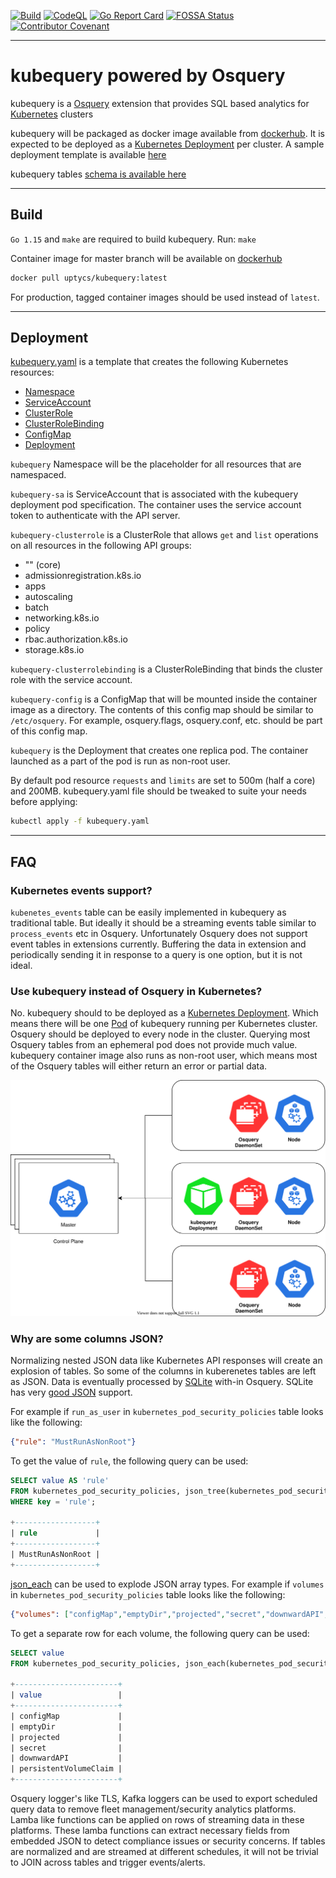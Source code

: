 [![Build](https://github.com/Uptycs/kubequery/workflows/Build/badge.svg?branch=master)](https://github.com/Uptycs/kubequery/actions?query=workflow%3ABuild)
[![CodeQL](https://github.com/Uptycs/kubequery/workflows/CodeQL/badge.svg?branch=master)](https://github.com/Uptycs/kubequery/actions?query=workflow%3ACodeQL)
[![Go Report Card](https://goreportcard.com/badge/github.com/Uptycs/kubequery)](https://goreportcard.com/report/github.com/Uptycs/kubequery)
[![FOSSA Status](https://app.fossa.com/api/projects/custom%2B22616%2Fgit%40github.com%3AUptycs%2Fkubequery.git.svg?type=shield)](https://app.fossa.com/projects/custom%2B22616%2Fgit%40github.com%3AUptycs%2Fkubequery.git?ref=badge_shield) [![Contributor Covenant](https://img.shields.io/badge/Contributor%20Covenant-v2.0%20adopted-ff69b4.svg)](CODE_OF_CONDUCT.md)

---

# kubequery powered by Osquery

kubequery is a [Osquery](https://osquery.io) extension that provides SQL based analytics for [Kubernetes](https://kubernetes.io) clusters

kubequery will be packaged as docker image available from [dockerhub](https://hub.docker.com/r/uptycs/kubequery). It is expected to be deployed as a [Kubernetes Deployment](https://kubernetes.io/docs/concepts/workloads/controllers/deployment) per cluster. A sample deployment template is available [here](kubequery.yaml)

kubequery tables [schema is available here](docs/schema.md)

---

## Build

`Go 1.15` and `make` are required to build kubequery. Run: `make`

Container image for master branch will be available on [dockerhub](https://hub.docker.com/r/uptycs/kubequery)
```sh
docker pull uptycs/kubequery:latest
```

For production, tagged container images should be used instead of `latest`.

---

## Deployment

[kubequery.yaml](kubequery.yaml) is a template that creates the following Kubernetes resources:
* [Namespace](https://kubernetes.io/docs/concepts/overview/working-with-objects/namespaces/)
* [ServiceAccount](https://kubernetes.io/docs/reference/access-authn-authz/authentication/#service-account-tokens)
* [ClusterRole](https://kubernetes.io/docs/reference/access-authn-authz/rbac/#role-and-clusterrole)
* [ClusterRoleBinding](https://kubernetes.io/docs/reference/access-authn-authz/rbac/#rolebinding-and-clusterrolebinding)
* [ConfigMap](https://kubernetes.io/docs/concepts/configuration/configmap/)
* [Deployment](https://kubernetes.io/docs/concepts/workloads/controllers/deployment/)

`kubequery` Namespace will be the placeholder for all resources that are namespaced.

`kubequery-sa` is ServiceAccount that is associated with the kubequery deployment pod specification. The container uses the service account token to authenticate with the API server.

`kubequery-clusterrole` is a ClusterRole that allows `get` and `list` operations on all resources in the following API groups:
- "" (core)
- admissionregistration&#46;k8s&#46;io
- apps
- autoscaling
- batch
- networking&#46;k8s&#46;io
- policy
- rbac&#46;authorization&#46;k8s&#46;io
- storage&#46;k8s&#46;io

`kubequery-clusterrolebinding` is a ClusterRoleBinding that binds the cluster role with the service account.

`kubequery-config` is a ConfigMap that will be mounted inside the container image as a directory. The contents of this config map should be similar to `/etc/osquery`. For example, osquery.flags, osquery.conf, etc. should be part of this config map.

`kubequery` is the Deployment that creates one replica pod. The container launched as a part of the pod is run as non-root user.

By default pod resource `requests` and `limits` are set to 500m (half a core) and 200MB. kubequery.yaml file should be tweaked to suite your needs before applying:

```sh
kubectl apply -f kubequery.yaml
```
---

## FAQ

### Kubernetes events support?

`kubenetes_events` table can be easily implemented in kubequery as traditional table. But ideally it should be a streaming events table similar to `process_events` etc in Osquery. Unfortunately Osquery does not support event tables in extensions currently. Buffering the data in extension and periodically sending it in response to a query is one option, but it is not ideal.

### Use kubequery instead of Osquery in Kubernetes?

No. kubequery should to be deployed as a [Kubernetes Deployment](https://kubernetes.io/docs/concepts/workloads/controllers/deployment/). Which means there will be one [Pod](https://kubernetes.io/docs/concepts/workloads/pods/) of kubequery running per Kubernetes cluster. Osquery should be deployed to every node in the cluster. Querying most Osquery tables from an ephemeral pod does not provide much value. kubequery container image also runs as non-root user, which means most of the Osquery tables will either return an error or partial data.

![Deployment](docs/deployment.svg)

### Why are some columns JSON?

Normalizing nested JSON data like Kubernetes API responses will create an explosion of tables. So some of the columns in kuberenetes tables are left as JSON. Data is eventually processed by [SQLite](https://www.sqlite.org/index.html) with-in Osquery. SQLite has very [good JSON](https://www.sqlite.org/json1.html) support.

For example if `run_as_user` in `kubernetes_pod_security_policies` table looks like the following:
```json
{"rule": "MustRunAsNonRoot"}
```

To get the value of `rule`, the following query can be used:
```sql
SELECT value AS 'rule'
FROM kubernetes_pod_security_policies, json_tree(kubernetes_pod_security_policies.run_as_user)
WHERE key = 'rule';

+------------------+
| rule             |
+------------------+
| MustRunAsNonRoot |
+------------------+
```

[json_each](https://www.sqlite.org/json1.html#jeach) can be used to explode JSON array types. For example if `volumes` in `kubernetes_pod_security_policies` table looks like the following:
```json
{"volumes": ["configMap","emptyDir","projected","secret","downwardAPI","persistentVolumeClaim"]}
```

To get a separate row for each volume, the following query can be used:
```sql
SELECT value
FROM kubernetes_pod_security_policies, json_each(kubernetes_pod_security_policies.volumes);

+-----------------------+
| value                 |
+-----------------------+
| configMap             |
| emptyDir              |
| projected             |
| secret                |
| downwardAPI           |
| persistentVolumeClaim |
+-----------------------+
```

Osquery logger's like TLS, Kafka loggers can be used to export scheduled query data to remove fleet management/security analytics platforms. Lamba like functions can be applied on rows of streaming data in these platforms. These lamba functions can extract necessary fields from embedded JSON to detect compliance issues or security concerns. If tables are normalized and are streamed at different schedules, it will not be trivial to JOIN across tables and trigger events/alerts.
